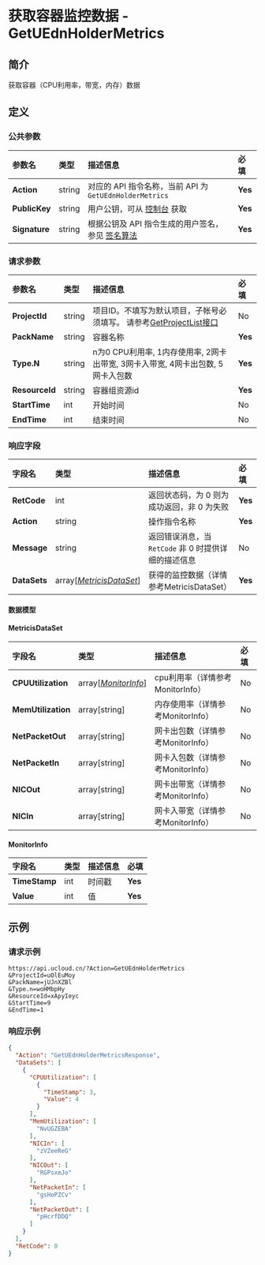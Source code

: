 # 获取容器监控数据 - GetUEdnHolderMetrics

## 简介

获取容器（CPU利用率，带宽，内存）数据









## 定义

### 公共参数

| 参数名 | 类型 | 描述信息 | 必填 |
|:---|:---|:---|:---|
| **Action**     | string  | 对应的 API 指令名称，当前 API 为 `GetUEdnHolderMetrics`                        | **Yes** |
| **PublicKey**  | string  | 用户公钥，可从 [控制台](https://console.ucloud.cn/uapi/apikey) 获取                                             | **Yes** |
| **Signature**  | string  | 根据公钥及 API 指令生成的用户签名，参见 [签名算法](api/summary/signature.md)  | **Yes** |

### 请求参数

| 参数名 | 类型 | 描述信息 | 必填 |
|:---|:---|:---|:---|
| **ProjectId** | string | 项目ID。不填写为默认项目，子帐号必须填写。 请参考[GetProjectList接口](api/summary/get_project_list) |No|
| **PackName** | string | 容器名称 |**Yes**|
| **Type.N** | string | n为0 CPU利用率, 1内存使用率, 2网卡出带宽, 3网卡入带宽, 4网卡出包数, 5网卡入包数 |**Yes**|
| **ResourceId** | string | 容器组资源id |**Yes**|
| **StartTime** | int | 开始时间 |No|
| **EndTime** | int | 结束时间 |No|

### 响应字段

| 字段名 | 类型 | 描述信息 | 必填 |
|:---|:---|:---|:---|
| **RetCode** | int | 返回状态码，为 0 则为成功返回，非 0 为失败 |**Yes**|
| **Action** | string | 操作指令名称 |**Yes**|
| **Message** | string | 返回错误消息，当 `RetCode` 非 0 时提供详细的描述信息 |No|
| **DataSets** | array[[*MetricisDataSet*](#MetricisDataSet)] | 获得的监控数据（详情参考MetricisDataSet） |**Yes**|

#### 数据模型


#### MetricisDataSet

| 字段名 | 类型 | 描述信息 | 必填 |
|:---|:---|:---|:---|
| **CPUUtilization** | array[[*MonitorInfo*](#MonitorInfo)] | cpu利用率（详情参考MonitorInfo） |No|
| **MemUtilization** | array[string] | 内存使用率（详情参考MonitorInfo） |No|
| **NetPacketOut** | array[string] | 网卡出包数（详情参考MonitorInfo） |No|
| **NetPacketIn** | array[string] | 网卡入包数（详情参考MonitorInfo） |No|
| **NICOut** | array[string] | 网卡出带宽（详情参考MonitorInfo） |No|
| **NICIn** | array[string] | 网卡入带宽（详情参考MonitorInfo） |No|

#### MonitorInfo

| 字段名 | 类型 | 描述信息 | 必填 |
|:---|:---|:---|:---|
| **TimeStamp** | int | 时间戳 |**Yes**|
| **Value** | int | 值 |**Yes**|

## 示例

### 请求示例
    
```
https://api.ucloud.cn/?Action=GetUEdnHolderMetrics
&ProjectId=uOlEuMoy
&PackName=jUJnXZBl
&Type.n=woHMbpHy
&ResourceId=xApyIeyc
&StartTime=9
&EndTime=1
```

### 响应示例
    
```json
{
  "Action": "GetUEdnHolderMetricsResponse",
  "DataSets": [
    {
      "CPUUtilization": [
        {
          "TimeStamp": 3,
          "Value": 4
        }
      ],
      "MemUtilization": [
        "NvUGZEBA"
      ],
      "NICIn": [
        "zVZeeReG"
      ],
      "NICOut": [
        "RGPsxmJo"
      ],
      "NetPacketIn": [
        "gsHoPZCv"
      ],
      "NetPacketOut": [
        "pHcrfDDQ"
      ]
    }
  ],
  "RetCode": 0
}
```






